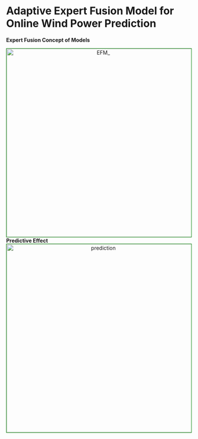 # Adaptive Expert Fusion Model for Online Wind Power Prediction

<b>Expert Fusion Concept of Models</b><br/>
<div style="text-align: center; width: 500px; border: green solid 1px;">
<img width="508" alt="EFM_" src="https://github.com/user-attachments/assets/10af3381-81a4-419c-8d6e-dafe364546b7">
</div>
<b>Predictive Effect</b><br/>
<div style="text-align: center; width: 500px; border: green solid 1px;">
<img width="508" alt="prediction" src="https://github.com/user-attachments/assets/2e81cf8b-5727-48dd-b568-51bc85b681ff">
</div>

